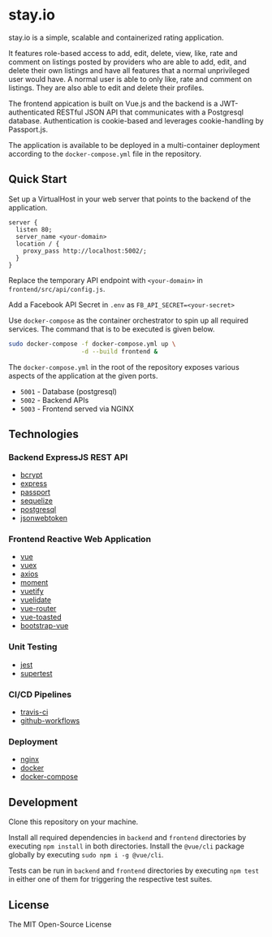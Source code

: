 # stay.io

stay.io is a simple, scalable and containerized rating application.

It features role-based access to add, edit, delete, view, like, rate and comment on listings posted by providers who are able to add, edit, and delete their own listings and have all features that a normal unprivileged user would have. A normal user is able to only like, rate and comment on listings. They are also able to edit and delete their profiles.

The frontend appication is built on Vue.js and the backend is a JWT-authenticated RESTful JSON API that communicates with a Postgresql database. Authentication is cookie-based and leverages cookie-handling by Passport.js.

The application is available to be deployed in a multi-container deployment according to the `docker-compose.yml` file in the repository.

## Quick Start

Set up a VirtualHost in your web server that points to the backend of the application.

```nginx
server {
  listen 80;
  server_name <your-domain>
  location / {
    proxy_pass http://localhost:5002/;
  }
}
```

Replace the temporary API endpoint with `<your-domain>` in `frontend/src/api/config.js`.

Add a Facebook API Secret in `.env` as `FB_API_SECRET=<your-secret>`

Use `docker-compose` as the container orchestrator to spin up all required services. The command that is to be executed is given below.

```bash
sudo docker-compose -f docker-compose.yml up \
                    -d --build frontend &
```

The `docker-compose.yml` in the root of the repository exposes various aspects of the application at the given ports.

- `5001` - Database (postgresql)
- `5002` - Backend APIs
- `5003` - Frontend served via NGINX

## Technologies

### Backend ExpressJS REST API

- [bcrypt](https://en.wikipedia.org/wiki/Bcrypt)
- [express](https://expressjs.com/)
- [passport](http://www.passportjs.org/)
- [sequelize](https://sequelize.org/)
- [postgresql](https://www.postgresql.org/)
- [jsonwebtoken](https://jwt.io/)

### Frontend Reactive Web Application

- [vue](https://vuejs.org/)
- [vuex](https://vuex.vuejs.org/)
- [axios](https://github.com/axios/axios)
- [moment](https://momentjs.com/)
- [vuetify](https://vuetifyjs.com/en/)
- [vuelidate](https://vuelidate.js.org/)
- [vue-router](https://router.vuejs.org/)
- [vue-toasted](https://github.com/shakee93/vue-toasted)
- [bootstrap-vue](https://bootstrap-vue.org/)

### Unit Testing

- [jest](https://jestjs.io/)
- [supertest](https://github.com/visionmedia/supertest)

### CI/CD Pipelines

- [travis-ci](https://travis-ci.com/)
- [github-workflows](https://help.github.com/en/actions/configuring-and-managing-workflows)

### Deployment

- [nginx](https://www.nginx.com/)
- [docker](https://www.docker.com/)
- [docker-compose](https://github.com/docker/compose)

## Development

Clone this repository on your machine.

Install all required dependencies in `backend` and `frontend` directories by executing `npm install` in both directories. Install the `@vue/cli` package globally by executing `sudo npm i -g @vue/cli`.

Tests can be run in `backend` and `frontend` directories by executing `npm test` in either one of them for triggering the respective test suites.

## License

The MIT Open-Source License
